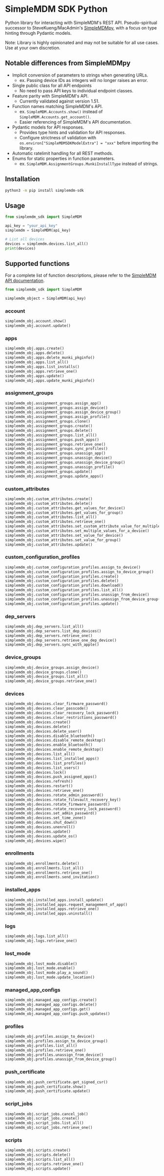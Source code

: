 # SimpleMDM SDK Python

Python library for interacting with SimpleMDM's REST API. Pseudo-spiritual successor to SteveKueng/MacAdmin's [SimpleMDMpy](https://github.com/macadmins/simpleMDMpy), with a focus on type hinting through Pydantic models.

Note: Library is highly opinionated and may not be suitable for all use cases. Use at your own discretion.


## Notable differences from SimpleMDMpy

- Implicit conversion of parameters to strings when generating URLs.
  - ex. Passing device IDs as integers will no longer raises an error.
- Single public class for all API endpoints
  - No need to pass API keys to individual endpoint classes.
- Feature parity with SimpleMDM's API.
  - Currently validated against version 1.51.
- Function names matching SimpleMDM's API.
  - ex. `SimpleMDM.Accounts.show()` instead of `SimpleMDM.Accounts.get_account()`.
  - Easier referencing of SimpleMDM's API documentation.
- Pydantic models for API responses.
  - Provides type hints and validation for API responses.
  - Configure strictness of validation with `os.environ["SimpleMDMSDKModelExtra"] = "xxx"` before importing the library.
- Automatic ratelimit handling for all REST methods.
- Enums for static properties in function parameters.
  - ex. `SimpleMDM.AssignmentGroups.MunkiInstallType` instead of strings.


## Installation

```bash
python3 -m pip install simplemdm-sdk
```


## Usage

```py
from simplemdm_sdk import SimpleMDM

api_key = "your_api_key"
simplemdm = SimpleMDM(api_key)

# List all devices
devices = simplemdm.devices.list_all()
print(devices)
```

## Supported functions

For a complete list of function descriptions, please refer to the [SimpleMDM API documentation](https://api.simplemdm.com).

```py
from simplemdm_sdk import SimpleMDM

simplemdm_object = SimpleMDM(api_key)
```

### account
```py
simplemdm_obj.account.show()
simplemdm_obj.account.update()
```
### apps
```py
simplemdm_obj.apps.create()
simplemdm_obj.apps.delete()
simplemdm_obj.apps.delete_munki_pkginfo()
simplemdm_obj.apps.list_all()
simplemdm_obj.apps.list_installs()
simplemdm_obj.apps.retrieve_one()
simplemdm_obj.apps.update()
simplemdm_obj.apps.update_munki_pkginfo()
```
### assignment_groups
```py
simplemdm_obj.assignment_groups.assign_app()
simplemdm_obj.assignment_groups.assign_device()
simplemdm_obj.assignment_groups.assign_device_group()
simplemdm_obj.assignment_groups.assign_profile()
simplemdm_obj.assignment_groups.clone()
simplemdm_obj.assignment_groups.create()
simplemdm_obj.assignment_groups.delete()
simplemdm_obj.assignment_groups.list_all()
simplemdm_obj.assignment_groups.push_apps()
simplemdm_obj.assignment_groups.retrieve_one()
simplemdm_obj.assignment_groups.sync_profiles()
simplemdm_obj.assignment_groups.unassign_app()
simplemdm_obj.assignment_groups.unassign_device()
simplemdm_obj.assignment_groups.unassign_device_group()
simplemdm_obj.assignment_groups.unassign_profile()
simplemdm_obj.assignment_groups.update()
simplemdm_obj.assignment_groups.update_apps()
```
### custom_attributes
```py
simplemdm_obj.custom_attributes.create()
simplemdm_obj.custom_attributes.delete()
simplemdm_obj.custom_attributes.get_values_for_device()
simplemdm_obj.custom_attributes.get_values_for_group()
simplemdm_obj.custom_attributes.list_all()
simplemdm_obj.custom_attributes.retrieve_one()
simplemdm_obj.custom_attributes.set_custom_attribute_value_for_multiple_devices()
simplemdm_obj.custom_attributes.set_multiple_values_for_a_device()
simplemdm_obj.custom_attributes.set_value_for_device()
simplemdm_obj.custom_attributes.set_value_for_group()
simplemdm_obj.custom_attributes.update()
```
### custom_configuration_profiles
```py
simplemdm_obj.custom_configuration_profiles.assign_to_device()
simplemdm_obj.custom_configuration_profiles.assign_to_device_group()
simplemdm_obj.custom_configuration_profiles.create()
simplemdm_obj.custom_configuration_profiles.delete()
simplemdm_obj.custom_configuration_profiles.download()
simplemdm_obj.custom_configuration_profiles.list_all()
simplemdm_obj.custom_configuration_profiles.unassign_from_device()
simplemdm_obj.custom_configuration_profiles.unassign_from_device_group()
simplemdm_obj.custom_configuration_profiles.update()
```
### dep_servers
```py
simplemdm_obj.dep_servers.list_all()
simplemdm_obj.dep_servers.list_dep_devices()
simplemdm_obj.dep_servers.retrieve_one()
simplemdm_obj.dep_servers.retrieve_one_dep_device()
simplemdm_obj.dep_servers.sync_with_apple()
```
### device_groups
```py
simplemdm_obj.device_groups.assign_device()
simplemdm_obj.device_groups.clone()
simplemdm_obj.device_groups.list_all()
simplemdm_obj.device_groups.retrieve_one()
```
### devices
```py
simplemdm_obj.devices.clear_firmware_password()
simplemdm_obj.devices.clear_passcode()
simplemdm_obj.devices.clear_recovery_lock_password()
simplemdm_obj.devices.clear_restrictions_password()
simplemdm_obj.devices.create()
simplemdm_obj.devices.delete()
simplemdm_obj.devices.delete_user()
simplemdm_obj.devices.disable_bluetooth()
simplemdm_obj.devices.disable_remote_desktop()
simplemdm_obj.devices.enable_bluetooth()
simplemdm_obj.devices.enable_remote_desktop()
simplemdm_obj.devices.list_all()
simplemdm_obj.devices.list_installed_apps()
simplemdm_obj.devices.list_profiles()
simplemdm_obj.devices.list_users()
simplemdm_obj.devices.lock()
simplemdm_obj.devices.push_assigned_apps()
simplemdm_obj.devices.refresh()
simplemdm_obj.devices.restart()
simplemdm_obj.devices.retrieve_one()
simplemdm_obj.devices.rotate_admin_password()
simplemdm_obj.devices.rotate_filevault_recovery_key()
simplemdm_obj.devices.rotate_firmware_password()
simplemdm_obj.devices.rotate_recovery_lock_password()
simplemdm_obj.devices.set_admin_password()
simplemdm_obj.devices.set_time_zone()
simplemdm_obj.devices.shut_down()
simplemdm_obj.devices.unenroll()
simplemdm_obj.devices.update()
simplemdm_obj.devices.update_os()
simplemdm_obj.devices.wipe()
```
### enrollments
```py
simplemdm_obj.enrollments.delete()
simplemdm_obj.enrollments.list_all()
simplemdm_obj.enrollments.retrieve_one()
simplemdm_obj.enrollments.send_invitation()
```
### installed_apps
```py
simplemdm_obj.installed_apps.install_update()
simplemdm_obj.installed_apps.request_management_of_app()
simplemdm_obj.installed_apps.retrieve_one()
simplemdm_obj.installed_apps.uninstall()
```
### logs
```py
simplemdm_obj.logs.list_all()
simplemdm_obj.logs.retrieve_one()
```
### lost_mode
```py
simplemdm_obj.lost_mode.disable()
simplemdm_obj.lost_mode.enable()
simplemdm_obj.lost_mode.play_a_sound()
simplemdm_obj.lost_mode.update_location()
```
### managed_app_configs
```py
simplemdm_obj.managed_app_configs.create()
simplemdm_obj.managed_app_configs.delete()
simplemdm_obj.managed_app_configs.get()
simplemdm_obj.managed_app_configs.push_updates()
```
### profiles
```py
simplemdm_obj.profiles.assign_to_device()
simplemdm_obj.profiles.assign_to_device_group()
simplemdm_obj.profiles.list_all()
simplemdm_obj.profiles.retrieve_one()
simplemdm_obj.profiles.unassign_from_device()
simplemdm_obj.profiles.unassign_from_device_group()
```
### push_certificate
```py
simplemdm_obj.push_certificate.get_signed_csr()
simplemdm_obj.push_certificate.show()
simplemdm_obj.push_certificate.update()
```
### script_jobs
```py
simplemdm_obj.script_jobs.cancel_job()
simplemdm_obj.script_jobs.create()
simplemdm_obj.script_jobs.list_all()
simplemdm_obj.script_jobs.retrieve_one()
```
### scripts
```py
simplemdm_obj.scripts.create()
simplemdm_obj.scripts.delete()
simplemdm_obj.scripts.list_all()
simplemdm_obj.scripts.retrieve_one()
simplemdm_obj.scripts.update()
```